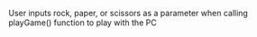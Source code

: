 User inputs rock, paper, or scissors as a parameter when calling playGame() function to play with the PC
